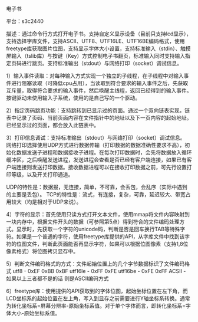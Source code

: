 电子书

平台：s3c2440

描述：通过命令行方式打开电子书。支持自定义显示设备（目前只支持lcd显示），支持选择字库文件，支持ASCII、UTF8、UTF16LE、UTF16BE编码格式，使用freetype库获取图片位图，支持显示字体大小设置，支持标准输入（stdin）、触摸屏输入（tslib库）与按键（Key）方式控制电子书翻页，标准输入同时支持输入指定页码进行跳页。支持标准输出（stdout）与网络打印（socket）调试信息。

1）输入事件读取：对每种输入方式实现一个独立的子线程，在子线程中对输入事件进行阻塞读取（可降低cpu占用），当读取到符合要求的输入事件之后，先获取互斥量，取得符合要求的输入事件，然后唤醒主线程，返回已经得到的输入事件。按键驱动未使用输入子系统，使用的是自己写的一个驱动。

2）指定页码跳页功能：支持跳转到已显示过的页面。通过一个双向链表实现，链表中记录了页码、当前页面内容在文件指针中的地址以及下一页内容的起始地址。已经显示过的页面，都会放入此链表中。

3）打印信息调试：支持标准输出（stdout）与网络打印（socket）调试信息。
网络打印选择使用UDP方式进行数据传输（打印数据的数据准确性要求不高），初始化数据发送子进程和数据接收子进程。在每次打印数据时，会先将数据放入循环缓冲区，之后唤醒发送进程，发送进程会查看是否已经有客户端连接，如果已有客户端连接则发送打印数据。接收数据进程可以在接收打印数据之前，可先行设置打印等级，以及开关打印通道。

UDP的特性是：数据报，无连接，简单，不可靠，会丢包，会乱序（实际中遇到的主要是丢包）。
TCP的特性是：流式，有连接，复杂，可靠，延迟较大、带宽占用较大（均是相对于UDP来说）。

4）字符的显示：首先使用只读方式打开文本文件，使用mmap将文件内容映射到一块内存中，根据文件开头的数据（可参照第5点）得到符合的文件编码处理方式。显示时，先获取一个字符的unicode码，判断是否是回车换行TAB等特殊字符。如果是一个普通的字符，使用freetype库提供的API，从字库文件中找到该字符的位图文件，判断此页面能否再显示字符，如果可以根据位图像素（支持1,8位像素格式）将位图拷贝显存中。

5）判断文件编码格式的方式：文件起始位置上的几个字节数据标识了文件编码格式
utf8    - 0xEF 0xBB 0xBF
utf16le - 0xFF 0xFE
utf16be - 0xFE 0xFF
ACSII   - 如果以上三者都不是的话 则是ASCII编码方式

6）freetype库：使用提供的API获取到的字体位图，起始坐标位置在左下角，而LCD坐标系的起始位置在左上角，写入到显存之前需要进行Y轴坐标系转换。通常为转化坐标系=屏幕分辨率-原始坐标系值。对于单个字体而言，即转化坐标系=字体大小-原始坐标系值。
